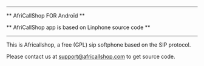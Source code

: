 ********************************
** AfriCallShop FOR Androïd **

** AfriCallShop app is based on Linphone source code **
********************************

This is Africallshop, a free (GPL) sip softphone based on the SIP protocol.

Please contact us at support@africallshop.com to get source code.
